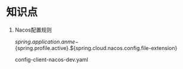 # 知识点

1. Nacos配置规则
          
    ${spring.application.anme}-${spring.profile.active}.${spring.cloud.nacos.config.file-extension}
    
    config-client-nacos-dev.yaml
